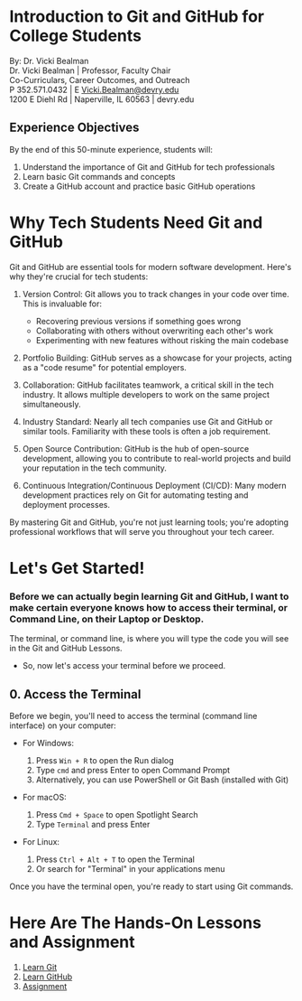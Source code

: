 # Introduction to Git and GitHub for College Students
By: Dr. Vicki Bealman\
Dr. Vicki Bealman | Professor, Faculty Chair\
Co-Curriculars, Career Outcomes, and Outreach\
P 352.571.0432 | E Vicki.Bealman@devry.edu\
1200 E Diehl Rd | Naperville, IL 60563 | devry.edu 

## Experience Objectives
By the end of this 50-minute experience, students will:
1. Understand the importance of Git and GitHub for tech professionals
2. Learn basic Git commands and concepts
3. Create a GitHub account and practice basic GitHub operations

# Why Tech Students Need Git and GitHub

Git and GitHub are essential tools for modern software development. Here's why they're crucial for tech students:

1. Version Control: Git allows you to track changes in your code over time. This is invaluable for:
   - Recovering previous versions if something goes wrong
   - Collaborating with others without overwriting each other's work
   - Experimenting with new features without risking the main codebase

2. Portfolio Building: GitHub serves as a showcase for your projects, acting as a "code resume" for potential employers.

3. Collaboration: GitHub facilitates teamwork, a critical skill in the tech industry. It allows multiple developers to work on the same project simultaneously.

4. Industry Standard: Nearly all tech companies use Git and GitHub or similar tools. Familiarity with these tools is often a job requirement.

5. Open Source Contribution: GitHub is the hub of open-source development, allowing you to contribute to real-world projects and build your reputation in the tech community.

6. Continuous Integration/Continuous Deployment (CI/CD): Many modern development practices rely on Git for automating testing and deployment processes.

By mastering Git and GitHub, you're not just learning tools; you're adopting professional workflows that will serve you throughout your tech career.

# Let's Get Started!

### Before we can actually begin learning Git and GitHub, I want to make certain everyone knows how to access their terminal, or Command Line, on their Laptop or Desktop.

The terminal, or command line, is where you will type the code you will see in the Git and GitHub Lessons. 

- So, now let's access your terminal before we proceed.

## 0. Access the Terminal

Before we begin, you'll need to access the terminal (command line interface) on your computer:

- For Windows: 
  1. Press `Win + R` to open the Run dialog
  2. Type `cmd` and press Enter to open Command Prompt
  3. Alternatively, you can use PowerShell or Git Bash (installed with Git)

- For macOS:
  1. Press `Cmd + Space` to open Spotlight Search
  2. Type `Terminal` and press Enter

- For Linux:
  1. Press `Ctrl + Alt + T` to open the Terminal
  2. Or search for "Terminal" in your applications menu

Once you have the terminal open, you're ready to start using Git commands.


# Here Are The Hands-On Lessons and Assignment

1. [Learn Git](https://github.com/DrVicki/git_github_training/blob/main/Git.md)
2. [Learn GitHub](https://github.com/DrVicki/git_github_training/blob/main/GitHub.md)
3. [Assignment](https://github.com/DrVicki/git_github_training/blob/main/Assignment.md)



